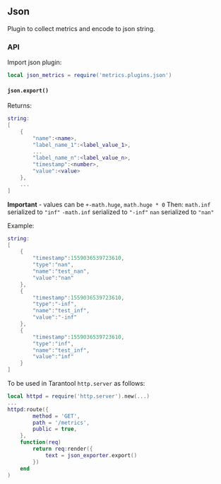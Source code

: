## Json

Plugin to collect metrics and encode to json string.

### API

Import json plugin:

```lua
local json_metrics = require('metrics.plugins.json')
```

#### `json.export()`
Returns:
```lua
string:
[
    {
        "name":<name>,
        "label_name_1":<label_value_1>,
        ...
        "label_name_n":<label_value_n>,
        "timestamp":<number>,
        "value":<value>
    },
    ...
]
```
**Important** - values can be `+-math.huge`, `math.huge * 0`
Then:
`math.inf` serialized to `"inf"`
`-math.inf` serialized to `"-inf"`
`nan` serialized to `"nan"`

Example:
```lua
string:
[
    {
        "timestamp":1559036539723610,
        "type":"nan",
        "name":"test_nan",
        "value":"nan"
    },
    {
        "timestamp":1559036539723610,
        "type":"-inf",
        "name":"test_inf",
        "value":"-inf"
    },
    {
        "timestamp":1559036539723610,
        "type":"inf",
        "name":"test_inf",
        "value":"inf"
    }
]

```

To be used in Tarantool `http.server` as follows:
```lua
local httpd = require('http.server').new(...)
...
httpd:route({
        method = 'GET',
        path = '/metrics',
        public = true,
    },
    function(req)
        return req:render({
            text = json_exporter.export()
        })
    end
)
```